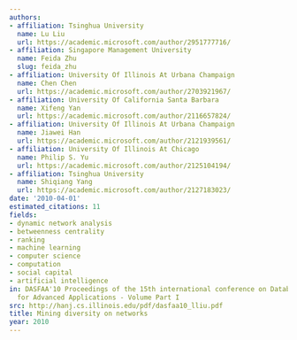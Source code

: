 ```yaml
---
authors:
- affiliation: Tsinghua University
  name: Lu Liu
  url: https://academic.microsoft.com/author/2951777716/
- affiliation: Singapore Management University
  name: Feida Zhu
  slug: feida_zhu
- affiliation: University Of Illinois At Urbana Champaign
  name: Chen Chen
  url: https://academic.microsoft.com/author/2703921967/
- affiliation: University Of California Santa Barbara
  name: Xifeng Yan
  url: https://academic.microsoft.com/author/2116657824/
- affiliation: University Of Illinois At Urbana Champaign
  name: Jiawei Han
  url: https://academic.microsoft.com/author/2121939561/
- affiliation: University Of Illinois At Chicago
  name: Philip S. Yu
  url: https://academic.microsoft.com/author/2125104194/
- affiliation: Tsinghua University
  name: Shiqiang Yang
  url: https://academic.microsoft.com/author/2127183023/
date: '2010-04-01'
estimated_citations: 11
fields:
- dynamic network analysis
- betweenness centrality
- ranking
- machine learning
- computer science
- computation
- social capital
- artificial intelligence
in: DASFAA'10 Proceedings of the 15th international conference on Database Systems
  for Advanced Applications - Volume Part I
src: http://hanj.cs.illinois.edu/pdf/dasfaa10_lliu.pdf
title: Mining diversity on networks
year: 2010
---
```

